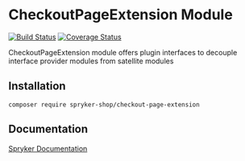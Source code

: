 # CheckoutPageExtension Module
[![Build Status](https://travis-ci.org/spryker-shop/checkout-page-extension.svg)](https://travis-ci.org/spryker-shop/checkout-page-extension)
[![Coverage Status](https://coveralls.io/repos/github/spryker-shop/checkout-page-extension/badge.svg)](https://coveralls.io/github/spryker-shop/checkout-page-extension)

CheckoutPageExtension module offers plugin interfaces to decouple interface provider modules from satellite modules


## Installation

```
composer require spryker-shop/checkout-page-extension
```

## Documentation

[Spryker Documentation](https://academy.spryker.com/developing_with_spryker/module_guide/modules.html)
